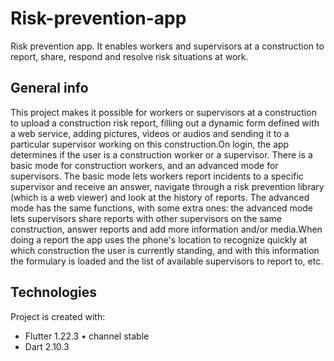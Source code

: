 # Risk-prevention-app
Risk prevention app. It enables workers and supervisors at a construction to report, share, respond and resolve risk situations at work.
## General info
This project makes it possible for workers or supervisors at a construction to upload a construction risk report, filling out a dynamic form defined with a web service, adding pictures, videos or audios and sending it to a particular supervisor working on this construction.On login, the app determines if the user is a construction worker or a supervisor. There is a basic mode for construction workers, and an advanced mode for supervisors. The basic mode lets workers report incidents to a specific supervisor and receive an answer, navigate through a risk prevention library (which is a web viewer) and look at the history of reports. The advanced mode has the same functions, with some extra ones: the advanced mode lets supervisors share reports with other supervisors on the same construction, answer reports and add more information and/or media.When doing a report the app uses the phone's location to recognize quickly at which construction the user is currently standing, and with this information the formulary is loaded and the list of available supervisors to report to, etc.

## Technologies
Project is created with:
* Flutter 1.22.3 • channel stable
* Dart 2.10.3